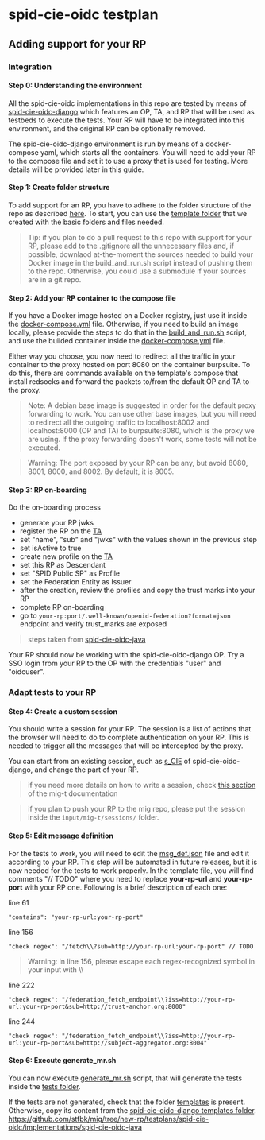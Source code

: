 # spid-cie-oidc testplan

## Adding support for your RP

### Integration

#### Step 0: Understanding the environment

All the spid-cie-oidc implementations in this repo are tested by means of [spid-cie-oidc-django](https://github.com/italia/spid-cie-oidc-django) which features an OP, TA, and RP that will be used as testbeds to execute the tests. Your RP will have to be integrated into this environment, and the original RP can be optionally removed.

The spid-cie-oidc-django environment is run by means of a docker-compose yaml, which starts all the containers. You will need to add your RP to the compose file and set it to use a proxy that is used for testing. More details will be provided later in this guide.

#### Step 1: Create folder structure

To add support for an RP, you have to adhere to the folder structure of the repo as described [here](../README.md#folder-structure). To start, you can use the [template folder](./implementations/template/) that we created with the basic folders and files needed.

> Tip: if you plan to do a pull request to this repo with support for your RP, please add to the .gitignore all the unnecessary files and, if possible, downlaod at-the-moment the sources needed to build your Docker image in the build_and_run.sh script instead of pushing them to the repo. Otherwise, you could use a submodule if your sources are in a git repo.

#### Step 2: Add your RP container to the compose file

If you have a Docker image hosted on a Docker registry, just use it inside the [docker-compose.yml](./implementations/template/docker-compose.yml) file. Otherwise, if you need to build an image locally, please provide the steps to do that in the [build_and_run.sh](./implementations/template/build_and_run.sh) script, and use the builded container inside the [docker-compose.yml](./implementations/template/docker-compose.yml) file.

Either way you choose, you now need to redirect all the traffic in your container to the proxy hosted on port 8080 on the container burpsuite. To do this, there are commands available on the template's compose that install redsocks and forward the packets to/from the default OP and TA to the proxy.

> Note: A debian base image is suggested in order for the default proxy forwarding to work. You can use other base images, but you will need to redirect all the outgoing traffic to localhost:8002 and localhost:8000 (OP and TA) to burpsuite:8080, which is the proxy we are using. If the proxy forwarding doesn't work, some tests will not be executed.

> Warning: The port exposed by your RP can be any, but avoid 8080, 8001, 8000, and 8002. By default, it is 8005.

#### Step 3: RP on-boarding

Do the on-boarding process

- generate your RP jwks
- register the RP on the [TA](http://trust-anchor.org:8000/admin/spid_cie_oidc_authority/federationdescendant/add)
- set "name", "sub" and "jwks" with the values shown in the previous step
- set isActive to true
- create new profile on the [TA](http://trust-anchor.org:8000/admin/spid_cie_oidc_authority/federationentityassignedprofile/add/)
- set this RP as Descendant
- set "SPID Public SP" as Profile
- set the Federation Entity as Issuer
- after the creation, review the profiles and copy the trust marks into your RP
- complete RP on-boarding
- go to `your-rp:port/.well-known/openid-federation?format=json` endpoint and verify trust_marks are exposed

> steps taken from [spid-cie-oidc-java](https://github.com/italia/spid-cie-oidc-java/blob/main/examples/relying-party-spring-boot/README.md)

Your RP should now be working with the spid-cie-oidc-django OP. Try a SSO login from your RP to the OP with the credentials "user" and "oidcuser".

### Adapt tests to your RP

#### Step 4: Create a custom session

You should write a session for your RP. The session is a list of actions that the browser will need to do to complete authentication on your RP. This is needed to trigger all the messages that will be intercepted by the proxy.

You can start from an existing session, such as [s_CIE](implementations/spid-cie-oidc-django/input/mig-t/sessions/s_CIE) of spid-cie-oidc-django, and change the part of your RP.

> if you need more details on how to write a session, check [this section](https://github.com/stfbk/mig-t/blob/main/doc/language.md#session-track-user-actions) of the mig-t documentation

> if you plan to push your RP to the mig repo, please put the session inside the `input/mig-t/sessions/` folder.

#### Step 5: Edit message definition

For the tests to work, you will need to edit the [msg_def.json](./implementations/template/config/mig-t/msg_def.json) file and edit it according to your RP. This step will be automated in future releases, but it is now needed for the tests to work properly. In the template file, you will find comments "// TODO" where you need to replace **your-rp-url** and **your-rp-port** with your RP one. Following is a brief description of each one:

line 61

```
"contains": "your-rp-url:your-rp-port"
```

line 156

```
"check regex": "/fetch\\?sub=http://your-rp-url:your-rp-port" // TODO
```

> Warning: in line 156, please escape each regex-recognized symbol in your input with \\\\

line 222

```
"check regex": "/federation_fetch_endpoint\\?iss=http://your-rp-url:your-rp-port&sub=http://trust-anchor.org:8000"
```

line 244

```
"check regex": "/federation_fetch_endpoint\\?iss=http://your-rp-url:your-rp-port&sub=http://subject-aggregator.org:8004"
```

#### Step 6: Execute generate_mr.sh

You can now execute [generate_mr.sh](./implementations/template/generate_mr.sh) script, that will generate the tests inside the [tests folder](./implementations/template/input/mig-t/tests/).

If the tests are not generated, check that the folder [templates](./implementations/template/config/testplan-to-mr/templates/) is present. Otherwise, copy its content from the [spid-cie-oidc-django templates folder](./implementations/spid-cie-oidc-django/config/testplan-to-mr/templates).
<https://github.com/stfbk/mig/tree/new-rp/testplans/spid-cie-oidc/implementations/spid-cie-oidc-java>
